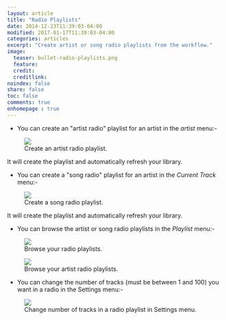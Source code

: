 ```yaml
---
layout: article
title: "Radio Playlists"
date: 2014-12-23T11:39:03-04:00
modified: 2017-01-17T11:39:03-04:00
categories: articles
excerpt: "Create artist or song radio playlists from the workflow."
image:
  teaser: bullet-radio-playlists.png
  feature:
  credit: 
  creditlink:
noindex: false
share: false
toc: false
comments: true
onhomepage : true
---
```


* You can create an "artist radio" playlist for an artist in the *artist* menu:-

<figure>
	<img src="{{ site.url }}/images/radio-playlists.jpg">
	<figcaption>Create an artist radio playlist.</figcaption>
</figure>

It will create the playlist and automatically refresh your library.

* You can create a "song radio" playlist for an artist in the *Current Track* menu:-

<figure>
	<img src="{{ site.url }}/images/radio-playlists3.jpg">
	<figcaption>Create a song radio playlist.</figcaption>
</figure>

It will create the playlist and automatically refresh your library.


* You can browse the artist or song radio playlists in the *Playlist* menu:-

<figure>
	<img src="{{ site.url }}/images/radio-playlists4.jpg">
	<figcaption>Browse your radio playlists.</figcaption>
</figure>

<figure>
	<img src="{{ site.url }}/images/radio-playlists5.jpg">
	<figcaption>Browse your artist radio playlists.</figcaption>
</figure>


* You can change the number of tracks (must be between 1 and 100) you want in a radio in the Settings menu:-

<figure>
	<img src="{{ site.url }}/images/radio-playlists2.jpg">
	<figcaption>Change number of tracks in a radio playlist in Settings menu.</figcaption>
</figure>
